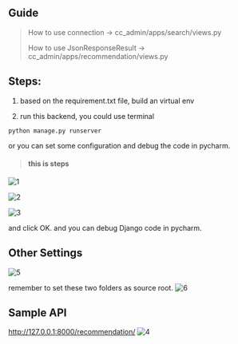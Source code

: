 ## Guide
> How to use connection -> cc_admin/apps/search/views.py
>
> How to use JsonResponseResult -> cc_admin/apps/recommendation/views.py

## Steps:

1. based on the requirement.txt file, build an virtual env

2. run this backend, you could use terminal
```buildoutcfg
python manage.py runserver
```
   or you can set some configuration and debug the code in pycharm.

>#### this is steps
![1](https://user-images.githubusercontent.com/24391143/96622546-f0532880-12be-11eb-9663-345f1262bf23.png)

![2](https://user-images.githubusercontent.com/24391143/96622717-285a6b80-12bf-11eb-9244-57752f35909a.png)

![3](https://user-images.githubusercontent.com/24391143/96622875-5cce2780-12bf-11eb-97f2-8305d1d5beef.png)

and click OK.
and you can debug Django code in pycharm.

## Other Settings
![5](https://user-images.githubusercontent.com/24391143/96623256-f4cc1100-12bf-11eb-909c-9da0eecb1ee3.png)

remember to set these two folders as source root.
![6](https://user-images.githubusercontent.com/24391143/96623340-15946680-12c0-11eb-8bbe-aeeee9103d0a.png)

## Sample API
http://127.0.0.1:8000/recommendation/
![4](https://user-images.githubusercontent.com/24391143/96623187-d6feac00-12bf-11eb-8276-6b1c40a96167.png)


